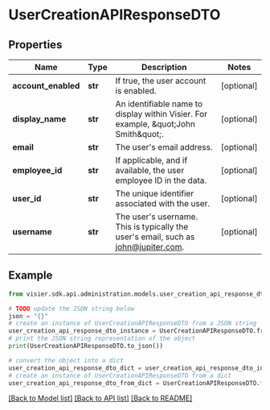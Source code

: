 # UserCreationAPIResponseDTO


## Properties

Name | Type | Description | Notes
------------ | ------------- | ------------- | -------------
**account_enabled** | **str** | If true, the user account is enabled. | [optional] 
**display_name** | **str** | An identifiable name to display within Visier. For example, \&quot;John Smith\&quot;. | [optional] 
**email** | **str** | The user&#39;s email address. | [optional] 
**employee_id** | **str** | If applicable, and if available, the user employee ID in the data. | [optional] 
**user_id** | **str** | The unique identifier associated with the user. | [optional] 
**username** | **str** | The user&#39;s username. This is typically the user&#39;s email, such as john@jupiter.com. | [optional] 

## Example

```python
from visier.sdk.api.administration.models.user_creation_api_response_dto import UserCreationAPIResponseDTO

# TODO update the JSON string below
json = "{}"
# create an instance of UserCreationAPIResponseDTO from a JSON string
user_creation_api_response_dto_instance = UserCreationAPIResponseDTO.from_json(json)
# print the JSON string representation of the object
print(UserCreationAPIResponseDTO.to_json())

# convert the object into a dict
user_creation_api_response_dto_dict = user_creation_api_response_dto_instance.to_dict()
# create an instance of UserCreationAPIResponseDTO from a dict
user_creation_api_response_dto_from_dict = UserCreationAPIResponseDTO.from_dict(user_creation_api_response_dto_dict)
```
[[Back to Model list]](../README.md#documentation-for-models) [[Back to API list]](../README.md#documentation-for-api-endpoints) [[Back to README]](../README.md)


